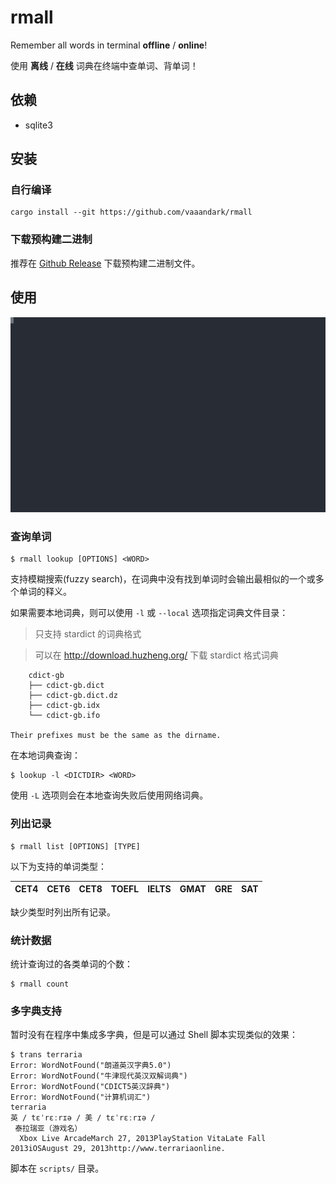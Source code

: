 # rmall

Remember all words in terminal **offline** / **online**!

使用 **离线** / **在线** 词典在终端中查单词、背单词！

## 依赖

- sqlite3

## 安装

### 自行编译

```console
cargo install --git https://github.com/vaaandark/rmall
```

### 下载预构建二进制

推荐在 [Github Release](https://github.com/vaaandark/rmall/releases) 下载预构建二进制文件。

## 使用

![demo](images/demo.svg)

### 查询单词

```console
$ rmall lookup [OPTIONS] <WORD>
```

支持模糊搜索(fuzzy search)，在词典中没有找到单词时会输出最相似的一个或多个单词的释义。

如果需要本地词典，则可以使用 `-l` 或 `--local` 选项指定词典文件目录：

> 只支持 stardict 的词典格式

> 可以在 http://download.huzheng.org/ 下载 stardict 格式词典

```plain
    cdict-gb
    ├── cdict-gb.dict
    ├── cdict-gb.dict.dz
    ├── cdict-gb.idx
    └── cdict-gb.ifo

Their prefixes must be the same as the dirname.
```

在本地词典查询：

```console
$ lookup -l <DICTDIR> <WORD>
```

使用 `-L` 选项则会在本地查询失败后使用网络词典。

### 列出记录

```console
$ rmall list [OPTIONS] [TYPE]
```

以下为支持的单词类型：

CET4 | CET6 | CET8 | TOEFL | IELTS | GMAT | GRE | SAT
--- | --- | --- | --- | --- | --- | --- | ---

缺少类型时列出所有记录。

### 统计数据

统计查询过的各类单词的个数：

```console
$ rmall count
```

### 多字典支持

暂时没有在程序中集成多字典，但是可以通过 Shell 脚本实现类似的效果：

```console
$ trans terraria
Error: WordNotFound("朗道英汉字典5.0")
Error: WordNotFound("牛津现代英汉双解词典")
Error: WordNotFound("CDICT5英汉辞典")
Error: WordNotFound("计算机词汇")
terraria
英 / tɛˈrɛːrɪə / 美 / tɛˈrɛːrɪə /
 泰拉瑞亚（游戏名）
  Xbox Live ArcadeMarch 27, 2013PlayStation VitaLate Fall 2013iOSAugust 29, 2013http://www.terrariaonline.
```

脚本在 `scripts/` 目录。
